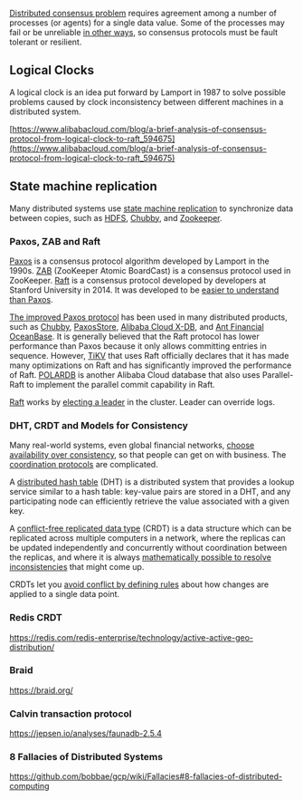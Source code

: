 [Distributed consensus problem](https://en.wikipedia.org/wiki/Consensus_(computer_science)) requires agreement among a number of processes (or agents) for a single data value. Some of the processes may fail or be unreliable [in other ways](https://en.m.wikipedia.org/wiki/Byzantine_fault), so consensus protocols must be fault tolerant or resilient. 


## Logical Clocks

A logical clock is an idea put forward by Lamport in 1987 to solve possible problems caused by clock inconsistency between different machines in a distributed system. 

[https://www.alibabacloud.com/blog/a-brief-analysis-of-consensus-protocol-from-logical-clock-to-raft_594675](https://www.alibabacloud.com/blog/a-brief-analysis-of-consensus-protocol-from-logical-clock-to-raft_594675)

## State machine replication

Many distributed systems use [state machine replication](https://en.wikipedia.org/wiki/State_machine_replication) to synchronize data between copies, such as [HDFS](https://en.wikipedia.org/wiki/Apache_Hadoop#HDFS), [Chubby](https://medium.com/coinmonks/chubby-a-centralized-lock-service-for-distributed-applications-390571273052), and [Zookeeper](https://zookeeper.apache.org/).

### Paxos, ZAB and Raft

[Paxos](https://en.wikipedia.org/wiki/Paxos_(computer_science)) is a consensus protocol algorithm developed by Lamport in the 1990s. [ZAB](https://zookeeper.apache.org/doc/r3.4.13/zookeeperInternals.html) (ZooKeeper Atomic BoardCast) is a consensus protocol used in ZooKeeper. [Raft](https://raft.github.io/) is a  consensus protocol developed by developers at Stanford University in 2014. It was developed to be [easier to understand than Paxos](https://www.freecodecamp.org/news/in-search-of-an-understandable-consensus-algorithm-a-summary-4bc294c97e0d/
).

[The improved Paxos protocol](https://alibaba-cloud.medium.com/paxos-raft-epaxos-how-has-distributed-consensus-technology-evolved-73efb06aea0a) has been used in many distributed products, such as [Chubby](https://medium.com/coinmonks/chubby-a-centralized-lock-service-for-distributed-applications-390571273052), [PaxosStore](https://github.com/Tencent/paxosstore), [Alibaba Cloud X-DB](https://www.alibabacloud.com/blog/when-databases-meet-fpga-achieving-1-million-tps-with-x-db-heterogeneous-computing_594147), and [Ant Financial OceanBase](https://www.alibabacloud.com/product/oceanbase). It is generally believed that the Raft protocol has lower performance than Paxos because it only allows committing entries in sequence. However, [TiKV](https://tikv.org/) that uses Raft officially declares that it has made many optimizations on Raft and has significantly improved the performance of Raft. [POLARDB](https://www.alibabacloud.com/product/polardb) is another Alibaba Cloud database that also uses Parallel-Raft to implement the parallel commit capability in Raft. 


[Raft](https://www.hashicorp.com/resources/raft-consul-consensus-protocol-explained
) works by [electing a leader](https://www.geeksforgeeks.org/raft-consensus-algorithm/) in the cluster. Leader can override logs.


### DHT, CRDT and Models for Consistency

Many real-world systems, even global financial networks, [choose availability over consistency](  https://www.geeksforgeeks.org/raft-consensus-algorithm/ ), so that people can get on with business. The [coordination protocols]( https://medium.com/@mena.meseha/understanding-of-consistency-in-distributed-systems-27da174cc05a
 ) are complicated.

A [distributed hash table](https://en.wikipedia.org/wiki/Distributed_hash_table) (DHT) is a distributed system that provides a lookup service similar to a hash table: key-value pairs are stored in a DHT, and any participating node can efficiently retrieve the value associated with a given key. 

A [conflict-free replicated data type](https://en.wikipedia.org/wiki/Conflict-free_replicated_data_type) (CRDT) is a data structure which can be replicated across multiple computers in a network, where the replicas can be updated independently and concurrently without coordination between the replicas, and where it is always [mathematically possible to resolve inconsistencies]( http://dist-prog-book.com/chapter/7/langs-consistency.html  ) that might come up.

CRDTs let you [avoid conflict by defining rules](https://hackmd.io/@XYOAnQcjRD-lWNVnC2p2GA/S1KpBgA0V) about how changes are applied to a single data point.



### Redis CRDT


https://redis.com/redis-enterprise/technology/active-active-geo-distribution/

### Braid

https://braid.org/

### Calvin transaction protocol

https://jepsen.io/analyses/faunadb-2.5.4

### 8 Fallacies of Distributed Systems

https://github.com/bobbae/gcp/wiki/Fallacies#8-fallacies-of-distributed-computing


